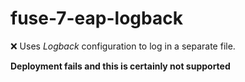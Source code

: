 # fuse-7-eap-logback

:x: Uses _Logback_ configuration to log in a separate file.

**Deployment fails and this is certainly not supported**